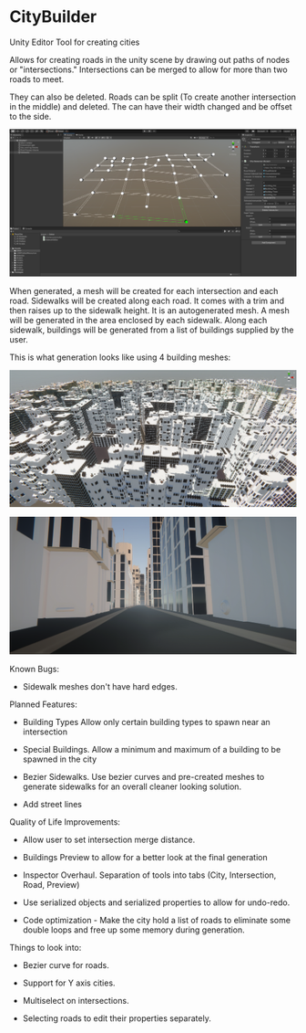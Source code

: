 # CityBuilder
Unity Editor Tool for creating cities

Allows for creating roads in the unity scene by drawing out paths of nodes or "intersections." Intersections can be merged to allow for more than two roads to meet.

They can also be deleted. Roads can be split (To create another intersection in the middle) and deleted. The can have their width changed and be offset to the side.

![alt text](Images/Editor.png)

When generated, a mesh will be created for each intersection and each road. Sidewalks will be created along each road. It comes with a trim and then raises up to the sidewalk height. It is an autogenerated mesh. A mesh will be generated in the area enclosed by each sidewalk. Along each sidewalk, buildings will be generated from a list of buildings supplied by the user.

This is what generation looks like using 4 building meshes:

![alt text](Images/CityBirdsEye.png)

![alt text](Images/CityZoomed.png)

Known Bugs:
- Sidewalk meshes don't have hard edges.

Planned Features:
- Building Types
Allow only certain building types to spawn near an intersection
	
- Special Buildings.
Allow a minimum and maximum of a building to be spawned in the city

- Bezier Sidewalks.
Use bezier curves and pre-created meshes to generate sidewalks for an overall cleaner looking solution.

- Add street lines

Quality of Life Improvements:
- Allow user to set intersection merge distance.

- Buildings Preview to allow for a better look at the final generation

- Inspector Overhaul.
Separation of tools into tabs (City, Intersection, Road, Preview)

- Use serialized objects and serialized properties to allow for undo-redo.

- Code optimization - Make the city hold a list of roads to eliminate some double loops and free up some memory during generation.
	
	
Things to look into:
- Bezier curve for roads.

- Support for Y axis cities.

- Multiselect on intersections.

- Selecting roads to edit their properties separately.
